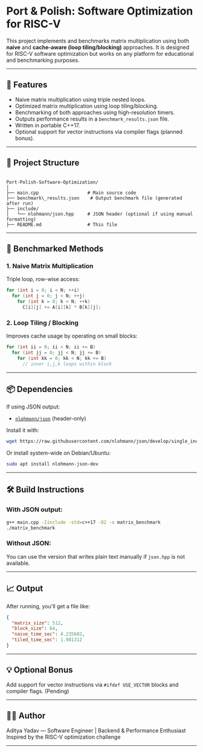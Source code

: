 # Port & Polish: Software Optimization for RISC-V

This project implements and benchmarks matrix multiplication using both **naive** and **cache-aware (loop tiling/blocking)** approaches. It is designed for RISC-V software optimization but works on any platform for educational and benchmarking purposes.

---

## 🚀 Features

- Naive matrix multiplication using triple nested loops.
- Optimized matrix multiplication using loop tiling/blocking.
- Benchmarking of both approaches using high-resolution timers.
- Outputs performance results in a `benchmark_results.json` file.
- Written in portable C++17.
- Optional support for vector instructions via compiler flags (planned bonus).

---

## 📁 Project Structure

```

Port-Polish-Software-Optimization/
│
├── main.cpp                  # Main source code
├── benchmark\_results.json    # Output benchmark file (generated after run)
├── include/
│   └── nlohmann/json.hpp     # JSON header (optional if using manual formatting)
├── README.md                 # This file

````

---

## 🧪 Benchmarked Methods

### 1. Naive Matrix Multiplication

Triple loop, row-wise access:

```cpp
for (int i = 0; i < N; ++i)
  for (int j = 0; j < N; ++j)
    for (int k = 0; k < N; ++k)
      C[i][j] += A[i][k] * B[k][j];
````

### 2. Loop Tiling / Blocking

Improves cache usage by operating on small blocks:

```cpp
for (int ii = 0; ii < N; ii += B)
  for (int jj = 0; jj < N; jj += B)
    for (int kk = 0; kk < N; kk += B)
      // inner i,j,k loops within block
```

---

## 📦 Dependencies

If using JSON output:

* [`nlohmann/json`](https://github.com/nlohmann/json) (header-only)

Install it with:

```bash
wget https://raw.githubusercontent.com/nlohmann/json/develop/single_include/nlohmann/json.hpp -P include/nlohmann
```

Or install system-wide on Debian/Ubuntu:

```bash
sudo apt install nlohmann-json-dev
```

---

## 🛠 Build Instructions

### With JSON output:

```bash
g++ main.cpp -Iinclude -std=c++17 -O2 -o matrix_benchmark
./matrix_benchmark
```

### Without JSON:

You can use the version that writes plain text manually if `json.hpp` is not available.

---

## 📈 Output

After running, you'll get a file like:

```json
{
  "matrix_size": 512,
  "block_size": 64,
  "naive_time_sec": 4.235682,
  "tiled_time_sec": 1.981312
}
```

---

## 💡 Optional Bonus

Add support for vector instructions via `#ifdef USE_VECTOR` blocks and compiler flags. (Pending)

---

## 🧑‍💻 Author

Aditya Yadav — Software Engineer | Backend & Performance Enthusiast
Inspired by the RISC-V optimization challenge

---

```
```
